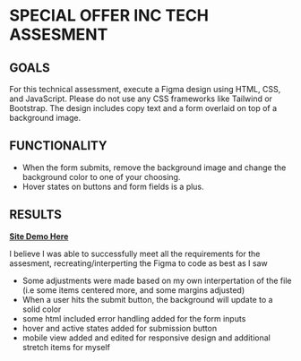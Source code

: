 # SPECIAL OFFER INC TECH ASSESMENT

## GOALS
For this technical assessment, execute a Figma design using HTML, CSS, and JavaScript. 
Please do not use any CSS frameworks like Tailwind or Bootstrap. 
The design includes copy text and a form overlaid on top of a background image. 

## FUNCTIONALITY

- When the form submits, remove the background image and change the background color to one of your choosing. 
- Hover states on buttons and form fields is a plus.

## RESULTS

<a href="https://itosam.github.io/sota/"><strong>Site Demo Here</strong></a>

I believe I was able to successfully meet all the requirements for the assesment, recreating/interperting the Figma to code as best as I saw
- Some adjustments were made based on my own interpertation of the file (i.e some items centered more, and some margins adjusted)
- When a user hits the submit button, the background will update to a solid color
- some html included error handling added for the form inputs
- hover and active states added for submission button
- mobile view added and edited for responsive design and additional stretch items for myself
